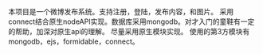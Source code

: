 本项目是一个微博发布系统。支持注册，登陆，发布内容，和图片。
采用connect结合原生nodeAPI实现。数据库采用mongodb。对才入门的童鞋有一定的帮助，加深对原生api的理解。
尽量采用原生模块实现。
使用的第3方模块有mongodb，ejs，formidable，connect。